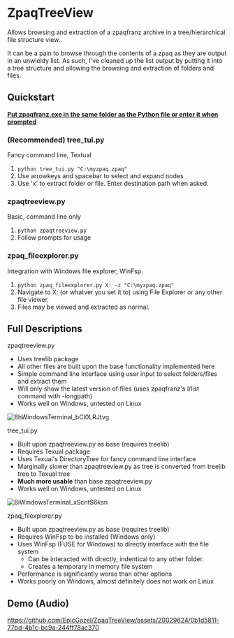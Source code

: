 # ZpaqTreeView
Allows browsing and extraction of a zpaqfranz archive in a tree/hierarchical file structure view.

It can be a pain to browse through the contents of a zpaq as they are output in an unwieldy list. As such, I've cleaned up the list output by putting it into a tree structure and allowing the browsing and extraction of folders and files.

## Quickstart
<ins>**Put zpaqfranz.exe in the same folder as the Python file or enter it when prompted**</ins>
### (Recommended) tree_tui.py
Fancy command line, Textual
1. `python tree_tui.py "C:\myzpaq.zpaq"`
2. Use arrowkeys and spacebar to select and expand nodes
3. Use 'x' to extract folder or file. Enter destination path when asked.
### zpaqtreeview.py 
Basic, command line only
1. `python zpaqtreeview.py`
2. Follow prompts for usage
### zpaq_fileexplorer.py
Integration with Windows file explorer, WinFsp.
1. `python zpaq_fileexplorer.py X: -z "C:\myzpaq.zpaq"`
2. Navigate to X: (or whatver you set it to) using File Explorer or any other file viewer.
3. Files may be viewed and extracted as normal.

## Full Descriptions
zpaqtreeview.py
- Uses treelib package
- All other files are built upon the base functionality implemented here
- Simple command line interface using user input to select folders/files and extract them
- Will only show the latest version of files (uses zpaqfranz's l/list command with -longpath)
- Works well on Windows, untested on Linux

![8hWindowsTerminal_bCl0LRJtvg](https://github.com/EpicGazel/ZpaqTreeView/assets/20029624/bd2969bd-512f-488a-8871-23e97925c802)


tree_tui.py
- Built upon zpaqtreeview.py as base (requires treelib)
- Requires Texual package
- Uses Texual's DirectoryTree for fancy command line interface
- Marginally slower than zpaqtreeview.py as tree is converted from treelib tree to Texual tree
- **Much more usable** than base zpaqtreeview.py
- Works well on Windows, untested on Linux

![8iWindowsTerminal_xScntS6ksn](https://github.com/EpicGazel/ZpaqTreeView/assets/20029624/5d6395a3-9b8f-4c7f-8311-7a28e6eb3fa6)


zpaq_filexplorer.py
- Built upon zpaqtreeview.py as base (requires treelib)
- Requires WinFsp to be installed (Windows only)
- Uses WinFsp (FUSE for Windows) to directly interface with the file system
  - Can be interacted with directly, indentical to any other folder.
  - Creates a temporary in memory file system 
- Performance is significantly worse than other options
- Works poorly on Windows, almost definitely does not work on Linux

## Demo (Audio)
https://github.com/EpicGazel/ZpaqTreeView/assets/20029624/0b1d5811-77bd-4b1c-bc9a-244ff78ac370
